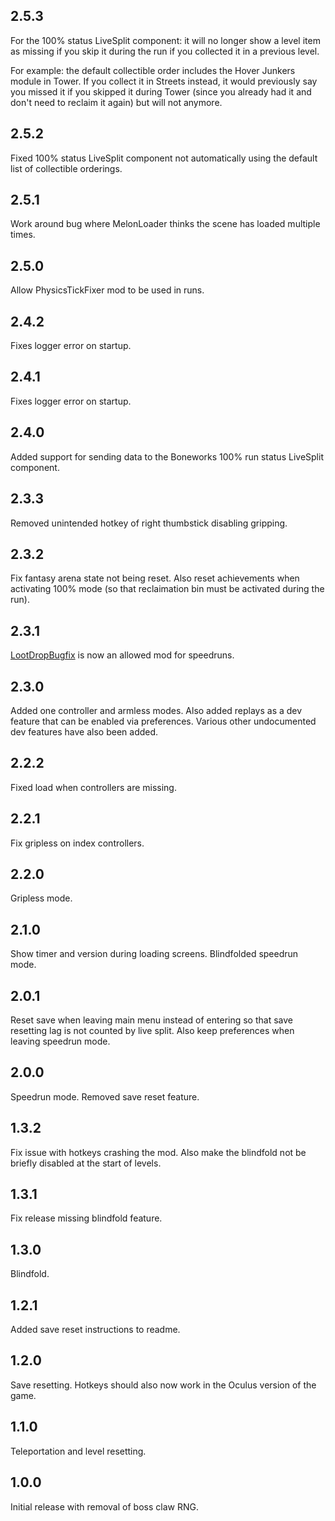 ## 2.5.3

For the 100% status LiveSplit component: it will no longer show a level item as missing if you skip it during the run if you collected it in a previous level.

For example: the default collectible order includes the Hover Junkers module in Tower. If you collect it in Streets instead, it would previously say you missed it if you skipped it during Tower (since you already had it and don't need to reclaim it again) but will not anymore.


## 2.5.2

Fixed 100% status LiveSplit component not automatically using the default list of collectible orderings.


## 2.5.1

Work around bug where MelonLoader thinks the scene has loaded multiple times.


## 2.5.0

Allow PhysicsTickFixer mod to be used in runs.


## 2.4.2

Fixes logger error on startup.


## 2.4.1

Fixes logger error on startup.


## 2.4.0

Added support for sending data to the Boneworks 100% run status LiveSplit component.


## 2.3.3

Removed unintended hotkey of right thumbstick disabling gripping.

## 2.3.2

Fix fantasy arena state not being reset. Also reset achievements when activating 100% mode (so that reclaimation bin must be activated during the run).

## 2.3.1

[LootDropBugfix](https://boneworks.thunderstore.io/package/jakzo/LootDropBugfix/) is now an allowed mod for speedruns.

## 2.3.0

Added one controller and armless modes. Also added replays as a dev feature that can be enabled via preferences. Various other undocumented dev features have also been added.

## 2.2.2

Fixed load when controllers are missing.

## 2.2.1

Fix gripless on index controllers.

## 2.2.0

Gripless mode.

## 2.1.0

Show timer and version during loading screens. Blindfolded speedrun mode.

## 2.0.1

Reset save when leaving main menu instead of entering so that save resetting lag is not counted by live split. Also keep preferences when leaving speedrun mode.

## 2.0.0

Speedrun mode. Removed save reset feature.

## 1.3.2

Fix issue with hotkeys crashing the mod. Also make the blindfold not be briefly disabled at the start of levels.

## 1.3.1

Fix release missing blindfold feature.

## 1.3.0

Blindfold.

## 1.2.1

Added save reset instructions to readme.

## 1.2.0

Save resetting. Hotkeys should also now work in the Oculus version of the game.

## 1.1.0

Teleportation and level resetting.

## 1.0.0

Initial release with removal of boss claw RNG.

